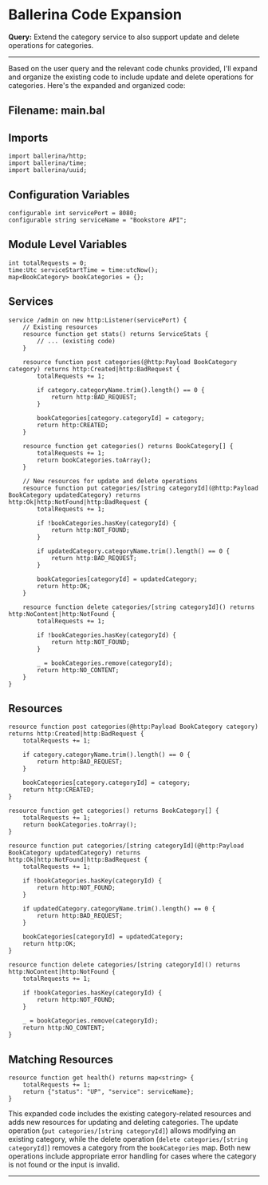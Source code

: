 # Ballerina Code Expansion

**Query:** Extend the category service to also support update and delete operations for categories.

---

Based on the user query and the relevant code chunks provided, I'll expand and organize the existing code to include update and delete operations for categories. Here's the expanded and organized code:

## Filename: main.bal

## Imports
```ballerina
import ballerina/http;
import ballerina/time;
import ballerina/uuid;
```

## Configuration Variables
```ballerina
configurable int servicePort = 8080;
configurable string serviceName = "Bookstore API";
```

## Module Level Variables
```ballerina
int totalRequests = 0;
time:Utc serviceStartTime = time:utcNow();
map<BookCategory> bookCategories = {};
```

## Services
```ballerina
service /admin on new http:Listener(servicePort) {
    // Existing resources
    resource function get stats() returns ServiceStats {
        // ... (existing code)
    }

    resource function post categories(@http:Payload BookCategory category) returns http:Created|http:BadRequest {
        totalRequests += 1;

        if category.categoryName.trim().length() == 0 {
            return http:BAD_REQUEST;
        }

        bookCategories[category.categoryId] = category;
        return http:CREATED;
    }

    resource function get categories() returns BookCategory[] {
        totalRequests += 1;
        return bookCategories.toArray();
    }

    // New resources for update and delete operations
    resource function put categories/[string categoryId](@http:Payload BookCategory updatedCategory) returns http:Ok|http:NotFound|http:BadRequest {
        totalRequests += 1;

        if !bookCategories.hasKey(categoryId) {
            return http:NOT_FOUND;
        }

        if updatedCategory.categoryName.trim().length() == 0 {
            return http:BAD_REQUEST;
        }

        bookCategories[categoryId] = updatedCategory;
        return http:OK;
    }

    resource function delete categories/[string categoryId]() returns http:NoContent|http:NotFound {
        totalRequests += 1;

        if !bookCategories.hasKey(categoryId) {
            return http:NOT_FOUND;
        }

        _ = bookCategories.remove(categoryId);
        return http:NO_CONTENT;
    }
}
```

## Resources
```ballerina
resource function post categories(@http:Payload BookCategory category) returns http:Created|http:BadRequest {
    totalRequests += 1;

    if category.categoryName.trim().length() == 0 {
        return http:BAD_REQUEST;
    }

    bookCategories[category.categoryId] = category;
    return http:CREATED;
}

resource function get categories() returns BookCategory[] {
    totalRequests += 1;
    return bookCategories.toArray();
}

resource function put categories/[string categoryId](@http:Payload BookCategory updatedCategory) returns http:Ok|http:NotFound|http:BadRequest {
    totalRequests += 1;

    if !bookCategories.hasKey(categoryId) {
        return http:NOT_FOUND;
    }

    if updatedCategory.categoryName.trim().length() == 0 {
        return http:BAD_REQUEST;
    }

    bookCategories[categoryId] = updatedCategory;
    return http:OK;
}

resource function delete categories/[string categoryId]() returns http:NoContent|http:NotFound {
    totalRequests += 1;

    if !bookCategories.hasKey(categoryId) {
        return http:NOT_FOUND;
    }

    _ = bookCategories.remove(categoryId);
    return http:NO_CONTENT;
}
```

## Matching Resources
```ballerina
resource function get health() returns map<string> {
    totalRequests += 1;
    return {"status": "UP", "service": serviceName};
}
```

This expanded code includes the existing category-related resources and adds new resources for updating and deleting categories. The update operation (`put categories/[string categoryId]`) allows modifying an existing category, while the delete operation (`delete categories/[string categoryId]`) removes a category from the `bookCategories` map. Both new operations include appropriate error handling for cases where the category is not found or the input is invalid.

---
